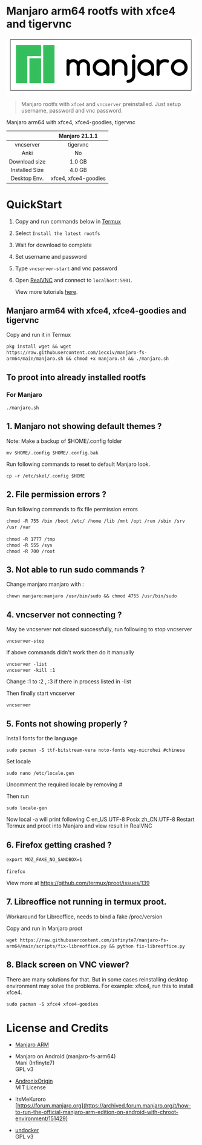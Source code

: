 # Manjaro arm64 rootfs with xfce4 and tigervnc

![](manjaro.png)

> Manjaro rootfs with `xfce4` and `vncserver` preinstalled. Just setup username, password and vnc password.


Manjaro arm64 with xfce4, xfce4-goodies, tigervnc

|  | Manjaro 21.1.1  |
| :---:   | :-: |
| vncserver | tigervnc |
| Anki | No | Yes |
| Download size | 1.0 GB |
| Installed Size | 4.0 GB |
| Desktop Env. | xfce4, xfce4-goodies |

# QuickStart
1. Copy and run commands below in [Termux](https://f-droid.org/en/packages/com.termux)
2. Select `Install the latest rootfs`
3. Wait for download to complete
4. Set username and password
5. Type `vncserver-start` and vnc password
6. Open [RealVNC](https://play.google.com/store/apps/details?id=com.realvnc.viewer.android) and connect to `localhost:5901`.

    View more tutorials [here](https://github.com/infinyte7/manjaro-fs-arm64/wiki).

## Manjaro arm64 with xfce4, xfce4-goodies and tigervnc
Copy and run it in Termux
```
pkg install wget && wget https://raw.githubusercontent.com/iecxiv/manjaro-fs-arm64/main/manjaro.sh && chmod +x manjaro.sh && ./manjaro.sh
```

## To proot into already installed rootfs
### For Manjaro
```
./manjaro.sh
```

## 1. Manjaro not showing default themes ?
Note: Make a backup of $HOME/.config folder
```
mv $HOME/.config $HOME/.config.bak
```
Run following commands to reset to default Manjaro look.
```
cp -r /etc/skel/.config $HOME
```

## 2. File permission errors ?
Run following commands to fix file permission errors
```
chmod -R 755 /bin /boot /etc/ /home /lib /mnt /opt /run /sbin /srv /usr /var

chmod -R 1777 /tmp
chmod -R 555 /sys
chmod -R 700 /root
```

## 3. Not able to run sudo commands ?
Change manjaro:manjaro with <username>:<password>
```
chown manjaro:manjaro /usr/bin/sudo && chmod 4755 /usr/bin/sudo
```
## 4. vncserver not connecting ?
May be vncserver not closed successfully, run following to stop vncserver
```
vncserver-stop
```
If above commands didn't work then do it manually
```
vncserver -list
vncserver -kill :1
```
Change :1 to :2 , :3 if there in process listed in -list

Then finally start vncserver
```
vncserver 
```
## 5. Fonts not showing properly ?
Install fonts for the language
```
sudo pacman -S ttf-bitstream-vera noto-fonts wqy-microhei #chinese
```
Set locale
```
sudo nano /etc/locale.gen
```
Uncomment the required locale by removing #

Then run
```
sudo locale-gen
```
Now local -a will print following
C
en_US.UTF-8
Posix
zh_CN.UTF-8
Restart Termux and proot into Manjaro and view result in RealVNC
## 6. Firefox getting crashed ?
```
export MOZ_FAKE_NO_SANDBOX=1

firefox
```
View more at https://github.com/termux/proot/issues/139

## 7. Libreoffice not running in termux proot.
Workaround for Libreoffice, needs to bind a fake /proc/version

Copy and run in Manjaro proot
```
wget https://raw.githubusercontent.com/infinyte7/manjaro-fs-arm64/main/scripts/fix-libreoffice.py && python fix-libreoffice.py
```

## 8. Black screen on VNC viewer?
There are many solutions for that. But in some cases reinstalling desktop environment may solve the problems.
For example: xfce4, run this to install xfce4.
```
sudo pacman -S xfce4 xfce4-goodies
```
# License and Credits
- [Manjaro ARM](https://manjaro.org/)

- Manjaro on Android (manjaro-fs-arm64)<br>
    Mani (Infinyte7)<br>GPL v3

- [AndronixOrigin](https://github.com/AndronixApp/AndronixOrigin)<br>MIT License

- ItsMeKuroro<br>[https://forum.manjaro.org](https://archived.forum.manjaro.org/t/how-to-run-the-official-manjaro-arm-edition-on-android-with-chroot-environment/151429)

- [undocker](http://github.com/larsks/undocker)<br>
    GPL v3
